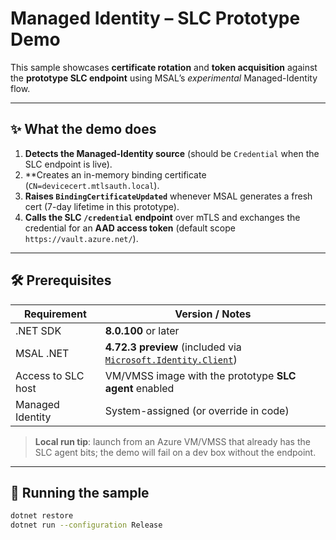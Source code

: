 ﻿# Managed Identity – SLC Prototype Demo

This sample showcases **certificate rotation** and **token acquisition** against the **prototype SLC endpoint** using MSAL’s *experimental* Managed-Identity flow.

---

## ✨ What the demo does

1. **Detects the Managed-Identity source** (should be `Credential` when the SLC endpoint is live).  
2. **Creates an in-memory binding certificate (`CN=devicecert.mtlsauth.local`).  
3. **Raises `BindingCertificateUpdated`** whenever MSAL generates a fresh cert (7-day lifetime in this prototype).  
4. **Calls the SLC `/credential` endpoint** over mTLS and exchanges the credential for an **AAD access token** (default scope `https://vault.azure.net/`).  

---

## 🛠️ Prerequisites

| Requirement        | Version / Notes                            |
|--------------------|--------------------------------------------|
| .NET SDK           | **8.0.100** or later                      |
| MSAL .NET          | **4.72.3 preview** (included via [`Microsoft.Identity.Client`](https://www.nuget.org/packages/Microsoft.Identity.Client/4.72.3-slc-preview)) |
| Access to SLC host | VM/VMSS image with the prototype **SLC agent** enabled |
| Managed Identity   | System-assigned (or override in code)      |

> **Local run tip**: launch from an Azure VM/VMSS that already has the SLC agent bits; the demo will fail on a dev box without the endpoint.

---

## 🚀 Running the sample

```bash
dotnet restore
dotnet run --configuration Release
